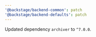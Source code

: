 ```yaml
---
'@backstage/backend-common': patch
'@backstage/backend-defaults': patch
---
```


Updated dependency `archiver` to `^7.0.0`.
